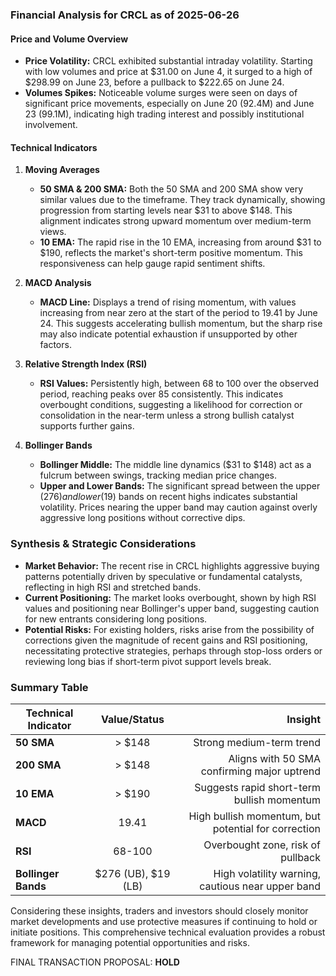 ### Financial Analysis for CRCL as of 2025-06-26

#### Price and Volume Overview
- **Price Volatility:** CRCL exhibited substantial intraday volatility. Starting with low volumes and price at $31.00 on June 4, it surged to a high of $298.99 on June 23, before a pullback to $222.65 on June 24.
- **Volumes Spikes:** Noticeable volume surges were seen on days of significant price movements, especially on June 20 (92.4M) and June 23 (99.1M), indicating high trading interest and possibly institutional involvement.

#### Technical Indicators

1. **Moving Averages**
   - **50 SMA & 200 SMA:** Both the 50 SMA and 200 SMA show very similar values due to the timeframe. They track dynamically, showing progression from starting levels near $31 to above $148. This alignment indicates strong upward momentum over medium-term views.
   - **10 EMA:** The rapid rise in the 10 EMA, increasing from around $31 to $190, reflects the market's short-term positive momentum. This responsiveness can help gauge rapid sentiment shifts.

2. **MACD Analysis**
   - **MACD Line:** Displays a trend of rising momentum, with values increasing from near zero at the start of the period to 19.41 by June 24. This suggests accelerating bullish momentum, but the sharp rise may also indicate potential exhaustion if unsupported by other factors.

3. **Relative Strength Index (RSI)**
   - **RSI Values:** Persistently high, between 68 to 100 over the observed period, reaching peaks over 85 consistently. This indicates overbought conditions, suggesting a likelihood for correction or consolidation in the near-term unless a strong bullish catalyst supports further gains.

4. **Bollinger Bands**
   - **Bollinger Middle:** The middle line dynamics ($31 to $148) act as a fulcrum between swings, tracking median price changes.
   - **Upper and Lower Bands:** The significant spread between the upper ($276) and lower ($19) bands on recent highs indicates substantial volatility. Prices nearing the upper band may caution against overly aggressive long positions without corrective dips.

### Synthesis & Strategic Considerations
- **Market Behavior:** The recent rise in CRCL highlights aggressive buying patterns potentially driven by speculative or fundamental catalysts, reflecting in high RSI and stretched bands.
- **Current Positioning:** The market looks overbought, shown by high RSI values and positioning near Bollinger's upper band, suggesting caution for new entrants considering long positions.
- **Potential Risks:** For existing holders, risks arise from the possibility of corrections given the magnitude of recent gains and RSI positioning, necessitating protective strategies, perhaps through stop-loss orders or reviewing long bias if short-term pivot support levels break.

### Summary Table

| Technical Indicator | Value/Status | Insight |
|---------------------|:------------:|--------:|
| **50 SMA**          | > $148       | Strong medium-term trend |
| **200 SMA**         | > $148       | Aligns with 50 SMA confirming major uptrend |
| **10 EMA**          | > $190       | Suggests rapid short-term bullish momentum |
| **MACD**            | 19.41        | High bullish momentum, but potential for correction |
| **RSI**             | 68-100       | Overbought zone, risk of pullback |
| **Bollinger Bands** | \$276 (UB), \$19 (LB) | High volatility warning, cautious near upper band |

Considering these insights, traders and investors should closely monitor market developments and use protective measures if continuing to hold or initiate positions. This comprehensive technical evaluation provides a robust framework for managing potential opportunities and risks.

FINAL TRANSACTION PROPOSAL: **HOLD**